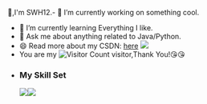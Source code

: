 👋,I'm SWH12.- 🔭 I’m currently working on something cool.
- 🌱 I’m currently learning Everything I like.
- 💬 Ask me about anything related to Java/Python.
- 😄 Read more about my CSDN: [here](https://blog.csdn.net/qq_35542970)
 ![](https://github-readme-stats.vercel.app/api?username=SWH12&show_icons=true&theme=transparent)
- You are my  ![Visitor Count](https://profile-counter.glitch.me/wisdom-zhe/count.svg)  visitor,Thank You!:kissing_heart::kissing_heart:
- ### My Skill Set
  ![](https://img.shields.io/badge/Java-ED8B00?style=for-the-badge&logo=openjdk&logoColor=white)![](https://img.shields.io/badge/Python-3776AB?style=for-the-badge&logo=python&logoColor=white)
